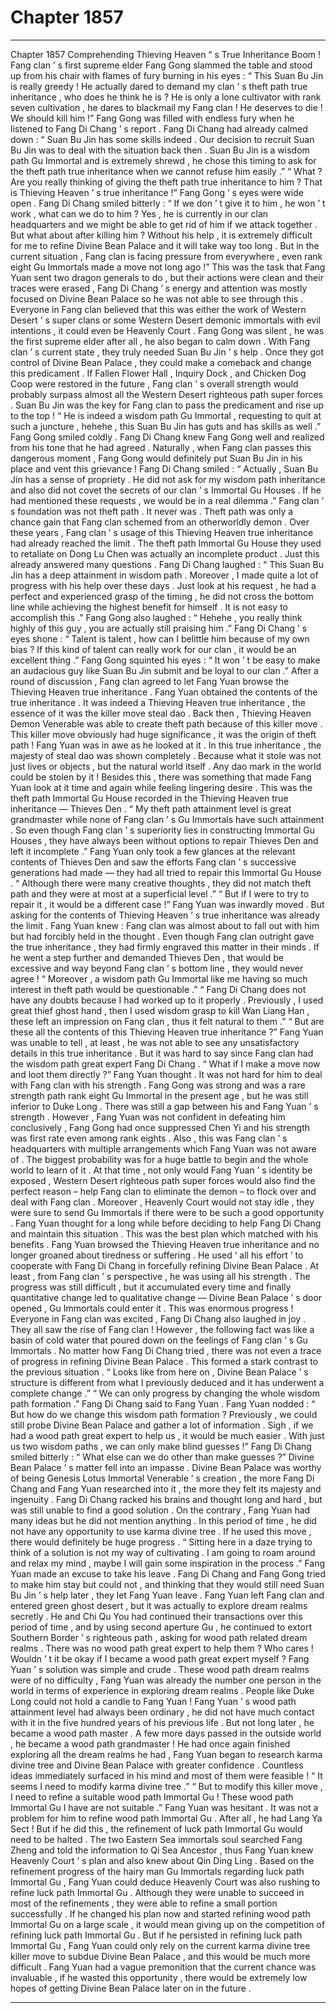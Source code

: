 
# Chapter 1857


---

Chapter 1857 Comprehending Thieving Heaven “ s True Inheritance
Boom !
Fang clan ’ s first supreme elder Fang Gong slammed the table and stood up from his chair with flames of fury burning in his eyes : “ This Suan Bu Jin is really greedy ! He actually dared to demand my clan ’ s theft path true inheritance , who does he think he is ? He is only a lone cultivator with rank seven cultivation , he dares to blackmail my Fang clan ! He deserves to die ! We should kill him !”
Fang Gong was filled with endless fury when he listened to Fang Di Chang ’ s report .
Fang Di Chang had already calmed down : “ Suan Bu Jin has some skills indeed . Our decision to recruit Suan Bu Jin was to deal with the situation back then . Suan Bu Jin is a wisdom path Gu Immortal and is extremely shrewd , he chose this timing to ask for the theft path true inheritance when we cannot refuse him easily .”
“ What ? Are you really thinking of giving the theft path true inheritance to him ? That is Thieving Heaven ’ s true inheritance !” Fang Gong ’ s eyes were wide open .
Fang Di Chang smiled bitterly : “ If we don ’ t give it to him , he won ’ t work , what can we do to him ? Yes , he is currently in our clan headquarters and we might be able to get rid of him if we attack together . But what about after killing him ? Without his help , it is extremely difficult for me to refine Divine Bean Palace and it will take way too long . But in the current situation , Fang clan is facing pressure from everywhere , even rank eight Gu Immortals made a move not long ago !”
This was the task that Fang Yuan sent two dragon generals to do , but their actions were clean and their traces were erased , Fang Di Chang ’ s energy and attention was mostly focused on Divine Bean Palace so he was not able to see through this .
Everyone in Fang clan believed that this was either the work of Western Desert ’ s super clans or some Western Desert demonic immortals with evil intentions , it could even be Heavenly Court .
Fang Gong was silent , he was the first supreme elder after all , he also began to calm down .
With Fang clan ’ s current state , they truly needed Suan Bu Jin ’ s help . Once they got control of Divine Bean Palace , they could make a comeback and change this predicament . If Fallen Flower Hall , Inquiry Dock , and Chicken Dog Coop were restored in the future , Fang clan ’ s overall strength would probably surpass almost all the Western Desert righteous path super forces .
Suan Bu Jin was the key for Fang clan to pass the predicament and rise up to the top !
“ He is indeed a wisdom path Gu Immortal , requesting to quit at such a juncture , hehehe , this Suan Bu Jin has guts and has skills as well .” Fang Gong smiled coldly .
Fang Di Chang knew Fang Gong well and realized from his tone that he had agreed .
Naturally , when Fang clan passes this dangerous moment , Fang Gong would definitely put Suan Bu Jin in his place and vent this grievance !
Fang Di Chang smiled : “ Actually , Suan Bu Jin has a sense of propriety . He did not ask for my wisdom path inheritance and also did not covet the secrets of our clan ’ s Immortal Gu Houses . If he had mentioned these requests , we would be in a real dilemma .”
Fang clan ’ s foundation was not theft path .
It never was .
Theft path was only a chance gain that Fang clan schemed from an otherworldly demon .
Over these years , Fang clan ’ s usage of this Thieving Heaven true inheritance had already reached the limit .
The theft path Immortal Gu House they used to retaliate on Dong Lu Chen was actually an incomplete product . Just this already answered many questions .
Fang Di Chang laughed : “ This Suan Bu Jin has a deep attainment in wisdom path . Moreover , I made quite a lot of progress with his help over these days . Just look at his request , he had a perfect and experienced grasp of the timing , he did not cross the bottom line while achieving the highest benefit for himself . It is not easy to accomplish this .”
Fang Gong also laughed : “ Hehehe , you really think highly of this guy , you are actually still praising him .”
Fang Di Chang ’ s eyes shone : “ Talent is talent , how can I belittle him because of my own bias ? If this kind of talent can really work for our clan , it would be an excellent thing .”
Fang Gong squinted his eyes : “ It won ’ t be easy to make an audacious guy like Suan Bu Jin submit and be loyal to our clan .”
After a round of discussion , Fang clan agreed to let Fang Yuan browse the Thieving Heaven true inheritance .
Fang Yuan obtained the contents of the true inheritance .
It was indeed a Thieving Heaven true inheritance , the essence of it was the killer move steal dao .
Back then , Thieving Heaven Demon Venerable was able to create theft path because of this killer move .
This killer move obviously had huge significance , it was the origin of theft path !
Fang Yuan was in awe as he looked at it .
In this true inheritance , the majesty of steal dao was shown completely . Because what it stole was not just lives or objects , but the natural world itself . Any dao mark in the world could be stolen by it !
Besides this , there was something that made Fang Yuan look at it time and again while feeling lingering desire .
This was the theft path Immortal Gu House recorded in the Thieving Heaven true inheritance — Thieves Den .
“ My theft path attainment level is great grandmaster while none of Fang clan ’ s Gu Immortals have such attainment . So even though Fang clan ’ s superiority lies in constructing Immortal Gu Houses , they have always been without options to repair Thieves Den and left it incomplete .”
Fang Yuan only took a few glances at the relevant contents of Thieves Den and saw the efforts Fang clan ’ s successive generations had made — they had all tried to repair this Immortal Gu House .
“ Although there were many creative thoughts , they did not match theft path and they were at most at a superficial level .”
“ But if I were to try to repair it , it would be a different case !”
Fang Yuan was inwardly moved .
But asking for the contents of Thieving Heaven ’ s true inheritance was already the limit . Fang Yuan knew : Fang clan was almost about to fall out with him but had forcibly held in the thought . Even though Fang clan outright gave the true inheritance , they had firmly engraved this matter in their minds .
If he went a step further and demanded Thieves Den , that would be excessive and way beyond Fang clan ’ s bottom line , they would never agree !
“ Moreover , a wisdom path Gu Immortal like me having so much interest in theft path would be questionable .”
“ Fang Di Chang does not have any doubts because I had worked up to it properly . Previously , I used great thief ghost hand , then I used wisdom grasp to kill Wan Liang Han , these left an impression on Fang clan , thus it felt natural to them .”
“ But are these all the contents of this Thieving Heaven true inheritance ?” Fang Yuan was unable to tell , at least , he was not able to see any unsatisfactory details in this true inheritance . But it was hard to say since Fang clan had the wisdom path great expert Fang Di Chang .
“ What if I make a move now and loot them directly ?” Fang Yuan thought .
It was not hard for him to deal with Fang clan with his strength . Fang Gong was strong and was a rare strength path rank eight Gu Immortal in the present age , but he was still inferior to Duke Long . There was still a gap between his and Fang Yuan ’ s strength .
However , Fang Yuan was not confident in defeating him conclusively , Fang Gong had once suppressed Chen Yi and his strength was first rate even among rank eights . Also , this was Fang clan ’ s headquarters with multiple arrangements which Fang Yuan was not aware of .
The biggest probability was for a huge battle to begin and the whole world to learn of it . At that time , not only would Fang Yuan ’ s identity be exposed , Western Desert righteous path super forces would also find the perfect reason – help Fang clan to eliminate the demon – to flock over and deal with Fang clan . Moreover , Heavenly Court would not stay idle , they were sure to send Gu Immortals if there were to be such a good opportunity .
Fang Yuan thought for a long while before deciding to help Fang Di Chang and maintain this situation .
This was the best plan which matched with his benefits .
Fang Yuan browsed the Thieving Heaven true inheritance and no longer groaned about tiredness or suffering . He used ‘ all his effort ’ to cooperate with Fang Di Chang in forcefully refining Divine Bean Palace . At least , from Fang clan ’ s perspective , he was using all his strength .
The progress was still difficult , but it accumulated every time and finally quantitative change led to qualitative change — Divine Bean Palace ’ s door opened , Gu Immortals could enter it .
This was enormous progress !
Everyone in Fang clan was excited , Fang Di Chang also laughed in joy . They all saw the rise of Fang clan !
However , the following fact was like a basin of cold water that poured down on the feelings of Fang clan ’ s Gu Immortals .
No matter how Fang Di Chang tried , there was not even a trace of progress in refining Divine Bean Palace . This formed a stark contrast to the previous situation .
“ Looks like from here on , Divine Bean Palace ’ s structure is different from what I previously deduced and it has underwent a complete change .”
“ We can only progress by changing the whole wisdom path formation .” Fang Di Chang said to Fang Yuan .
Fang Yuan nodded : “ But how do we change this wisdom path formation ? Previously , we could still probe Divine Bean Palace and gather a lot of information . Sigh , if we had a wood path great expert to help us , it would be much easier . With just us two wisdom paths , we can only make blind guesses !”
Fang Di Chang smiled bitterly : “ What else can we do other than make guesses ?”
Divine Bean Palace ’ s matter fell into an impasse .
Divine Bean Palace was worthy of being Genesis Lotus Immortal Venerable ’ s creation , the more Fang Di Chang and Fang Yuan researched into it , the more they felt its majesty and ingenuity .
Fang Di Chang racked his brains and thought long and hard , but was still unable to find a good solution .
On the contrary , Fang Yuan had many ideas but he did not mention anything .
In this period of time , he did not have any opportunity to use karma divine tree . If he used this move , there would definitely be huge progress .
“ Sitting here in a daze trying to think of a solution is not my way of cultivating . I am going to roam around and relax my mind , maybe I will gain some inspiration in the process .” Fang Yuan made an excuse to take his leave .
Fang Di Chang and Fang Gong tried to make him stay but could not , and thinking that they would still need Suan Bu Jin ’ s help later , they let Fang Yuan leave .
Fang Yuan left Fang clan and entered green ghost desert , but it was actually to explore dream realms secretly .
He and Chi Qu You had continued their transactions over this period of time , and by using second aperture Gu , he continued to extort Southern Border ’ s righteous path , asking for wood path related dream realms .
There was no wood path great expert to help them ?
Who cares !
Wouldn ’ t it be okay if I became a wood path great expert myself ?
Fang Yuan ’ s solution was simple and crude .
These wood path dream realms were of no difficulty , Fang Yuan was already the number one person in the world in terms of experience in exploring dream realms . People like Duke Long could not hold a candle to Fang Yuan !
Fang Yuan ’ s wood path attainment level had always been ordinary , he did not have much contact with it in the five hundred years of his previous life .
But not long later , he became a wood path master .
A few more days passed in the outside world , he became a wood path grandmaster !
He had once again finished exploring all the dream realms he had , Fang Yuan began to research karma divine tree and Divine Bean Palace with greater confidence .
Countless ideas immediately surfaced in his mind and most of them were feasible !
“ It seems I need to modify karma divine tree .”
“ But to modify this killer move , I need to refine a suitable wood path Immortal Gu ! These wood path Immortal Gu I have are not suitable .”
Fang Yuan was hesitant .
It was not a problem for him to refine wood path Immortal Gu . After all , he had Lang Ya Sect !
But if he did this , the refinement of luck path Immortal Gu would need to be halted .
The two Eastern Sea immortals soul searched Fang Zheng and told the information to Qi Sea Ancestor , thus Fang Yuan knew Heavenly Court ’ s plan and also knew about Qin Ding Ling .
Based on the refinement progress of the hairy man Gu Immortals regarding luck path Immortal Gu , Fang Yuan could deduce Heavenly Court was also rushing to refine luck path Immortal Gu . Although they were unable to succeed in most of the refinements , they were able to refine a small portion successfully .
If he changed his plan now and started refining wood path Immortal Gu on a large scale , it would mean giving up on the competition of refining luck path Immortal Gu .
But if he persisted in refining luck path Immortal Gu , Fang Yuan could only rely on the current karma divine tree killer move to subdue Divine Bean Palace , and this would be much more difficult .
Fang Yuan had a vague premonition that the current chance was invaluable , if he wasted this opportunity , there would be extremely low hopes of getting Divine Bean Palace later on in the future .

---


